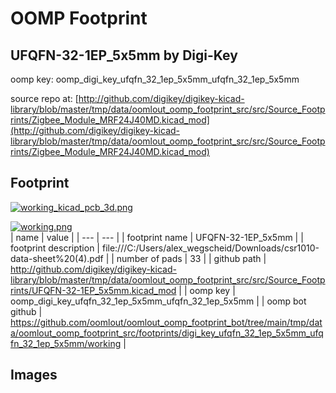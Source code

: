 # OOMP Footprint  
## UFQFN-32-1EP_5x5mm  by Digi-Key  
  
oomp key: oomp_digi_key_ufqfn_32_1ep_5x5mm_ufqfn_32_1ep_5x5mm  
  
source repo at: [http://github.com/digikey/digikey-kicad-library/blob/master/tmp/data/oomlout_oomp_footprint_src/src/Source_Footprints/Zigbee_Module_MRF24J40MD.kicad_mod](http://github.com/digikey/digikey-kicad-library/blob/master/tmp/data/oomlout_oomp_footprint_src/src/Source_Footprints/Zigbee_Module_MRF24J40MD.kicad_mod)  
## Footprint  
  
[![working_kicad_pcb_3d.png](working_kicad_pcb_3d_600.png)](working_kicad_pcb_3d.png)  
  
[![working.png](working_600.png)](working.png)  
| name | value | 
| --- | --- | 
| footprint name | UFQFN-32-1EP_5x5mm | 
| footprint description | file:///C:/Users/alex_wegscheid/Downloads/csr1010-data-sheet%20(4).pdf | 
| number of pads | 33 | 
| github path | http://github.com/digikey/digikey-kicad-library/blob/master/tmp/data/oomlout_oomp_footprint_src/src/Source_Footprints/UFQFN-32-1EP_5x5mm.kicad_mod | 
| oomp key | oomp_digi_key_ufqfn_32_1ep_5x5mm_ufqfn_32_1ep_5x5mm | 
| oomp bot github | https://github.com/oomlout/oomlout_oomp_footprint_bot/tree/main/tmp/data/oomlout_oomp_footprint_src/footprints/digi_key_ufqfn_32_1ep_5x5mm_ufqfn_32_1ep_5x5mm/working | 
## Images  
